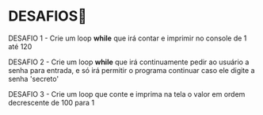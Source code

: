 # DESAFIOS🥇

DESAFIO 1 - Crie um loop **while** que irá contar e imprimir no console de 1 até 120

DESAFIO 2 - Crie um loop **while** que irá continuamente pedir ao usuário a senha para entrada, e só irá permitir o programa continuar caso ele digite a senha 'secreto'

DESAFIO 3 - Crie um loop que conte e imprima na tela o valor em ordem decrescente de 100 para 1
